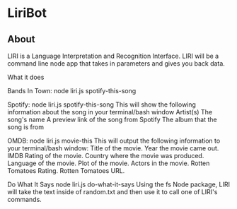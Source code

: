 # LiriBot

## About

LIRI is a Language Interpretation and Recognition Interface. LIRI will be a command line node app that takes in parameters and gives you back data.

What it does

Bands In Town:
node liri.js spotify-this-song <Insert Band OR Artist Name>


Spotify:
node liri.js spotify-this-song <Insert Song Title>
This will show the following information about the song in your terminal/bash window
Artist(s)
The song's name
A preview link of the song from Spotify
The album that the song is from


OMDB:
node liri.js movie-this <Insert Movie Title>
This will output the following information to your terminal/bash window:
Title of the movie.
Year the movie came out.
IMDB Rating of the movie.
Country where the movie was produced.
Language of the movie.
Plot of the movie.
Actors in the movie.
Rotten Tomatoes Rating.
Rotten Tomatoes URL.


Do What It Says
node liri.js do-what-it-says
Using the fs Node package, LIRI will take the text inside of random.txt and then use it to call one of LIRI's commands.
